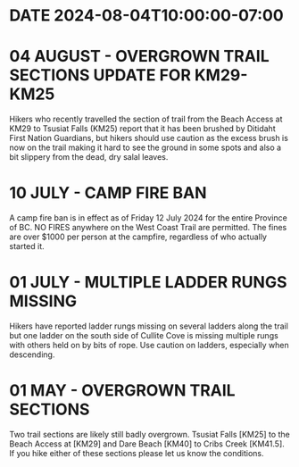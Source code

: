 # DATE 2024-08-04T10:00:00-07:00

# 04 AUGUST - OVERGROWN TRAIL SECTIONS UPDATE FOR KM29-KM25
Hikers who recently travelled the section of trail from the Beach Access at KM29 to Tsusiat Falls (KM25) report that it has been brushed by Ditidaht First Nation Guardians, but hikers should use caution as the excess brush is now on the trail making it hard to see the ground in some spots and also a bit slippery from the dead, dry salal leaves.

# 10 JULY - CAMP FIRE BAN
A camp fire ban is in effect as of Friday 12 July 2024 for the entire Province of BC. NO FIRES anywhere on the West Coast Trail are permitted. The fines are over $1000 per person at the campfire, regardless of who actually started it.
  
# 01 JULY - MULTIPLE LADDER RUNGS MISSING
Hikers have reported ladder rungs missing on several ladders along the trail but one ladder on the south side of Cullite Cove is missing multiple rungs with others held on by bits of rope. Use caution on ladders, especially when descending. 
  
# 01 MAY - OVERGROWN TRAIL SECTIONS
Two trail sections are likely still badly overgrown. Tsusiat Falls [KM25] to the Beach Access at [KM29] and Dare Beach [KM40] to Cribs Creek [KM41.5]. If you hike either of these sections please let us know the conditions.
